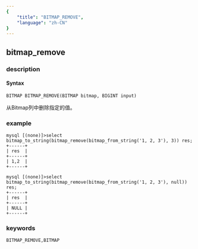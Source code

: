 ```yaml
---
{
    "title": "BITMAP_REMOVE",
    "language": "zh-CN"
}
---
```


<!-- 
Licensed to the Apache Software Foundation (ASF) under one
or more contributor license agreements.  See the NOTICE file
distributed with this work for additional information
regarding copyright ownership.  The ASF licenses this file
to you under the Apache License, Version 2.0 (the
"License"); you may not use this file except in compliance
with the License.  You may obtain a copy of the License at

  http://www.apache.org/licenses/LICENSE-2.0

Unless required by applicable law or agreed to in writing,
software distributed under the License is distributed on an
"AS IS" BASIS, WITHOUT WARRANTIES OR CONDITIONS OF ANY
KIND, either express or implied.  See the License for the
specific language governing permissions and limitations
under the License.
-->

## bitmap_remove
### description
#### Syntax

`BITMAP BITMAP_REMOVE(BITMAP bitmap, BIGINT input)`

从Bitmap列中删除指定的值。

### example

```
mysql [(none)]>select bitmap_to_string(bitmap_remove(bitmap_from_string('1, 2, 3'), 3)) res; 
+------+
| res  |
+------+
| 1,2  |
+------+

mysql [(none)]>select bitmap_to_string(bitmap_remove(bitmap_from_string('1, 2, 3'), null)) res;
+------+
| res  |
+------+
| NULL |
+------+
```

### keywords

    BITMAP_REMOVE,BITMAP
